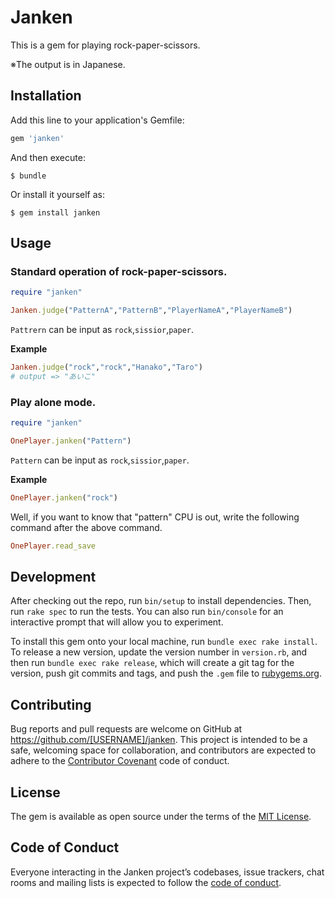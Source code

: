 # Janken
This is a gem for playing rock-paper-scissors.

※The output is in Japanese.

## Installation

Add this line to your application's Gemfile:

```ruby
gem 'janken'
```

And then execute:

    $ bundle

Or install it yourself as:

    $ gem install janken

## Usage

### Standard operation of rock-paper-scissors.

```ruby
require "janken"

Janken.judge("PatternA","PatternB","PlayerNameA","PlayerNameB")
```

`Pattrern` can be input as `rock`,`sissior`,`paper`.

**Example**

```ruby
Janken.judge("rock","rock","Hanako","Taro")
# output => "あいこ"
```

### Play alone mode.

```ruby
require "janken"

OnePlayer.janken("Pattern")
```

`Pattern` can be input as `rock`,`sissior`,`paper`.

**Example**

```ruby
OnePlayer.janken("rock")
```

Well, if you want to know that "pattern" CPU is out, write the following command after the above command.

```ruby
OnePlayer.read_save
```

## Development

After checking out the repo, run `bin/setup` to install dependencies. Then, run `rake spec` to run the tests. You can also run `bin/console` for an interactive prompt that will allow you to experiment.

To install this gem onto your local machine, run `bundle exec rake install`. To release a new version, update the version number in `version.rb`, and then run `bundle exec rake release`, which will create a git tag for the version, push git commits and tags, and push the `.gem` file to [rubygems.org](https://rubygems.org).

## Contributing

Bug reports and pull requests are welcome on GitHub at https://github.com/[USERNAME]/janken. This project is intended to be a safe, welcoming space for collaboration, and contributors are expected to adhere to the [Contributor Covenant](http://contributor-covenant.org) code of conduct.

## License

The gem is available as open source under the terms of the [MIT License](https://opensource.org/licenses/MIT).

## Code of Conduct

Everyone interacting in the Janken project’s codebases, issue trackers, chat rooms and mailing lists is expected to follow the [code of conduct](https://github.com/[USERNAME]/janken/blob/master/CODE_OF_CONDUCT.md).
